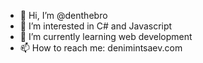 - 👋 Hi, I’m @denthebro
- 👀 I’m interested in C# and Javascript
- 🌱 I’m currently learning web development
- 📫 How to reach me: denimintsaev.com

<!---
denthebro/denthebro is a ✨ special ✨ repository because its `README.md` (this file) appears on your GitHub profile.
You can click the Preview link to take a look at your changes.
--->
